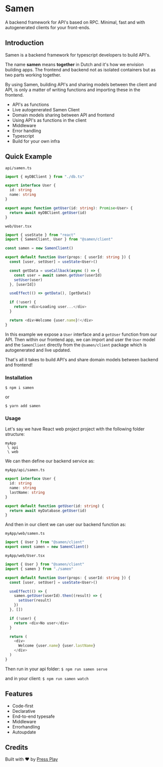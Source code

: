# Samen

A backend framework for API's based on RPC. Minimal, fast and with autogenerated clients for your front-ends.

## Introduction

Samen is a backend framework for typescript developers to build API's.

The name **samen** means **together** in Dutch and it's how we envision building apps. The frontend and backend
not as isolated containers but as two parts working together.

By using Samen, building API's and sharing models between the client and API, is only a matter of writing functions and importing these
in the frontend.

- API's as functions
- Live autogenerated Samen Client
- Domain models sharing between API and frontend
- Using API's as functions in the client
- Middleware
- Error handling
- Typescript
- Build for your own infra

## Quick Example

`api/samen.ts`

```ts
import { myDBClient } from "./db.ts"

export interface User {
  id: string
  name: string
}

export async function getUser(id: string): Promise<User> {
  return await myDBClient.getUser(id)
}
```

`web/User.tsx`

```ts
import { useState } from "react"
import { SamenClient, User } from "@samen/client"

const samen = new SamenClient()

export default function User(props: { userId: string }) {
  const [user, setUser] = useState<User>()

  const getData = useCallback(async () => {
    const user = await samen.getUser(userId)
    setUser(user)
  }, [userId])

  useEffect(() => getData(), [getData])

  if (!user) {
    return <div>Loading user...</div>
  }

  return <div>Welcome {user.name}!</div>
}
```

In this example we expose a `User` interface and a `getUser` function from our API.
Then within our frontend app, we can import and user the `User` model and the `SamenClient` directly from the `@samen/client` package which is autogenerated and live updated.

That's all it takes to build API's and share domain models between backend and frontend!

### Installation

```
$ npm i samen
```

or

```
$ yarn add samen
```

### Usage

Let's say we have React web project project with the following folder structure:

```
myApp
 \ api
 \ web
```

We can then define our backend service as:

`myApp/api/samen.ts`

```ts
export interface User {
  id: string
  name: string
  lastName: string
}

export default function getUser(id: string) {
  return await myDatabase.getUser(id)
}
```

And then in our client we can user our backend function as:

`myApp/web/samen.ts`

```ts
import { User } from "@samen/client"
export const samen = new SamenClient()
```

`myApp/web/User.tsx`

```ts
import { User } from "@samen/client"
import { samen } from "./samen"

export default function User(props: { userId: string }) {
  const [user, setUser] = useState<User>()

  useEffect(() => {
    samen.getUser(userId).then((result) => {
      setUser(result)
    })
  }, [])

  if (!user) {
    return <div>No user</div>
  }

  return (
    <div>
      Welcome {user.name} {user.lastName}
    </div>
  )
}
```

Then run in your api folder:
`$ npm run samen serve`

and in your client:
`$ npm run samen watch`

## Features

- Code-first
- Declarative
- End-to-end typesafe
- Middleware
- Errorhandling
- Autoupdate

## Credits

Built with ♥️ by [Press Play](https://pressplay.dev)
